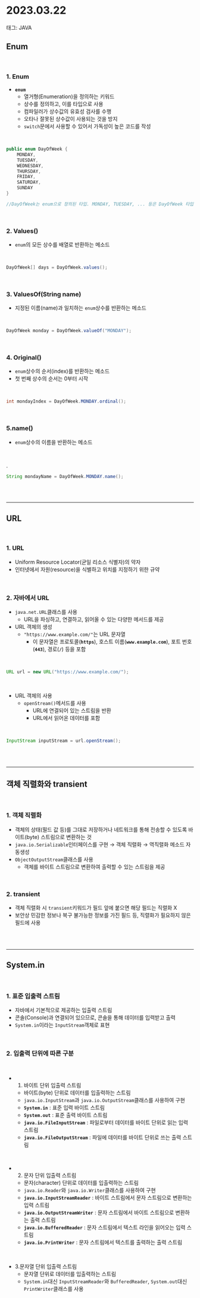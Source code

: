 # 2023.03.22

태그: JAVA

## Enum

<br>

### 1. Enum

- **`enum`**
    - 열거형(Enumeration)을 정의하는 키워드
    - 상수를 정의하고, 이를 타입으로 사용
    - 컴파일러가 상수값의 유효성 검사를 수행
    - 오타나 잘못된 상수값이 사용되는 것을 방지
    - `switch`문에서 사용할 수 있어서 가독성이 높은 코드를 작성

<br> 

```java
public enum DayOfWeek {
    MONDAY,
    TUESDAY,
    WEDNESDAY,
    THURSDAY,
    FRIDAY,
    SATURDAY,
    SUNDAY
}

//DayOfWeek는 enum으로 정의된 타입. MONDAY, TUESDAY, ... 등은 DayOfWeek 타입의 상수
```

<br>

### 2. Values()

- `enum`의 모든 상수를 배열로 반환하는 메소드

<br>

```java
DayOfWeek[] days = DayOfWeek.values();
```

<br>

### 3. ValuesOf(String name)

- 지정된 이름(name)과 일치하는  `enum`상수를 반환하는 메소드

<br>

```java
DayOfWeek monday = DayOfWeek.valueOf("MONDAY");
```

<br>

### 4. Original()

- `enum`상수의 순서(index)를 반환하는 메소드
- 첫 번째 상수의 순서는 0부터 시작

<br>

```java
int mondayIndex = DayOfWeek.MONDAY.ordinal();
```

<br>

### 5.name()

- `enum`상수의 이름을 반환하는 메소드

<br>

.

```java
String mondayName = DayOfWeek.MONDAY.name();
```

<br><br>

---

## URL

<br>

### 1. URL

- Uniform Resource Locator(균일 리소스 식별자)의 약자
- 인터넷에서 자원(resource)을 식별하고 위치를 지정하기 위한 규약

<br>

### 2. 자바에서 URL

- `java.net.URL`클래스를 사용
    - URL을 파싱하고, 연결하고, 읽어올 수 있는 다양한 메서드를 제공
- URL 객체의 생성
    - `"https://www.example.com/"`는 URL 문자열
        - 이 문자열은 프로토콜(**`https`**), 호스트 이름(**`www.example.com`**), 포트 번호(**`443`**), 경로(**`/`**) 등을 포함

<br>

```java
URL url = new URL("https://www.example.com/");
```

<br>

- URL 객체의 사용
    - `openStream()`메서드를 사용
        - URL에 연결되어 있는 스트림을 반환
        - URL에서 읽어온 데이터를 포함

<br>

```java
InputStream inputStream = url.openStream();
```

<br><br>

---

## 객체 직렬화와 transient

<br>

### 1. 객체 직렬화

- 객체의 상태(필드 값 등)를 그대로 저장하거나 네트워크를 통해 전송할 수 있도록 바이트(byte) 스트림으로 변환하는 것
- `java.io.Serializable`인터페이스를 구현 → 객체 직렬화 → 역직렬화 메소드 자동생성
- `ObjectOutputStream`클래스를 사용
    - 객체를 바이트 스트림으로 변환하여 출력할 수 있는 스트림을 제공

<br>

### 2. transient

- 객체 직렬화 시 `transient`키워드가 필드 앞에 붙으면 해당 필드는 직렬화 X
- 보안상 민감한 정보나 복구 불가능한 정보를 가진 필드 등, 직렬화가 필요하지 않은 필드에 사용

<br><br>

---

## System.in

<br>

### 1. 표준 입출력 스트림

- 자바에서 기본적으로 제공하는 입출력 스트림
- 콘솔(Console)과 연결되어 있으므로, 콘솔을 통해 데이터를 입력받고 출력
- `System.in`이라는 `InputStream`객체로 표현

<br>

### 2. 입출력 단위에 따른 구분

<br>

- 1. 바이트 단위 입출력 스트림
    - 바이트(byte) 단위로 데이터를 입출력하는 스트림
    - `java.io.InputStream`과 `java.io.OutputStream`클래스를 사용하여 구현
    - **`System.in`** : 표준 입력 바이트 스트림
    - **`System.out`** : 표준 출력 바이트 스트림
    - **`java.io.FileInputStream`** : 파일로부터 데이터를 바이트 단위로 읽는 입력 스트림
    - **`java.io.FileOutputStream`** : 파일에 데이터를 바이트 단위로 쓰는 출력 스트림

<br>

- 2. 문자 단위 입출력 스트림
    - 문자(character) 단위로 데이터를 입출력하는 스트림
    - `java.io.Reader`와 `java.io.Writer`클래스를 사용하여 구현
    - **`java.io.InputStreamReader`** : 바이트 스트림에서 문자 스트림으로 변환하는 입력 스트림
    - **`java.io.OutputStreamWriter`** : 문자 스트림에서 바이트 스트림으로 변환하는 출력 스트림
    - **`java.io.BufferedReader`** : 문자 스트림에서 텍스트 라인을 읽어오는 입력 스트림
    - **`java.io.PrintWriter`** : 문자 스트림에서 텍스트를 출력하는 출력 스트림

<br>

- 3.문자열 단위 입출력 스트림
    - 문자열 단위로 데이터를 입출력하는 스트림
    - `System.in`대신 `InputStreamReader`와 `BufferedReader`, `System.out`대신 `PrintWriter`클래스를 사용
